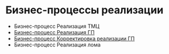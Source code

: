 # Бизнес-процессы реализации

* Бизнес-процесс Реализация ТМЦ
* [Бизнес-процесс Реализация ГП](bp.realizaciya-gp.md)
* [Бизнес-процесс Корректировка реализации ГП](korrektirovka-realizacii-bp.md)
* Бизнес-процесс Реализация лома
